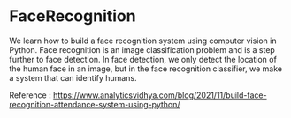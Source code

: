# FaceRecognition
We learn how to build a face recognition system using computer vision in Python. Face recognition is an image classification problem and is a step further to face detection. In face detection, we only detect the location of the human face in an image, but in the face recognition classifier, we make a system that can identify humans.

Reference :  https://www.analyticsvidhya.com/blog/2021/11/build-face-recognition-attendance-system-using-python/
